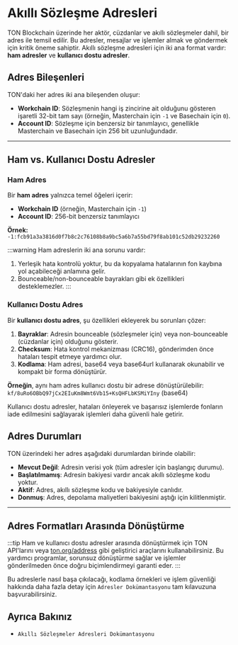 # Akıllı Sözleşme Adresleri

[//]: # (TODO, this is gpt)

TON Blockchain üzerinde her aktör, cüzdanlar ve akıllı sözleşmeler dahil, bir adres ile temsil edilir. Bu adresler, mesajlar ve işlemler almak ve göndermek için kritik öneme sahiptir. Akıllı sözleşme adresleri için iki ana format vardır: **ham adresler** ve **kullanıcı dostu adresler**.

## Adres Bileşenleri

TON'daki her adres iki ana bileşenden oluşur:

- **Workchain ID**: Sözleşmenin hangi iş zincirine ait olduğunu gösteren işaretli 32-bit tam sayı (örneğin, Masterchain için `-1` ve Basechain için `0`).
- **Account ID**: Sözleşme için benzersiz bir tanımlayıcı, genellikle Masterchain ve Basechain için 256 bit uzunluğundadır.

---

## Ham vs. Kullanıcı Dostu Adresler

### Ham Adres

Bir **ham adres** yalnızca temel öğeleri içerir:

- **Workchain ID** (örneğin, Masterchain için `-1`)
- **Account ID**: 256-bit benzersiz tanımlayıcı

**Örnek:**  
`-1:fcb91a3a3816d0f7b8c2c76108b8a9bc5a6b7a55bd79f8ab101c52db29232260`

:::warning
Ham adreslerin iki ana sorunu vardır:
1. Yerleşik hata kontrolü yoktur, bu da kopyalama hatalarının fon kaybına yol açabileceği anlamına gelir.
2. Bounceable/non-bounceable bayrakları gibi ek özellikleri desteklemezler.
:::

### Kullanıcı Dostu Adres

Bir **kullanıcı dostu adres**, şu özellikleri ekleyerek bu sorunları çözer:

1. **Bayraklar**: Adresin bounceable (sözleşmeler için) veya non-bounceable (cüzdanlar için) olduğunu gösterir.
2. **Checksum**: Hata kontrol mekanizması (CRC16), gönderimden önce hataları tespit etmeye yardımcı olur.
3. **Kodlama**: Ham adresi, base64 veya base64url kullanarak okunabilir ve kompakt bir forma dönüştürür.

**Örneğin**, aynı ham adres kullanıcı dostu bir adrese dönüştürülebilir:  
`kf/8uRo6OBbQ97jCx2EIuKm8Wmt6Vb15+KsQHFLbKSMiYIny` (base64)

Kullanıcı dostu adresler, hataları önleyerek ve başarısız işlemlerde fonların iade edilmesini sağlayarak işlemleri daha güvenli hale getirir.

## Adres Durumları

TON üzerindeki her adres aşağıdaki durumlardan birinde olabilir:

- **Mevcut Değil**: Adresin verisi yok (tüm adresler için başlangıç durumu).
- **Başlatılmamış**: Adresin bakiyesi vardır ancak akıllı sözleşme kodu yoktur.
- **Aktif**: Adres, akıllı sözleşme kodu ve bakiyesiyle canlıdır.
- **Donmuş**: Adres, depolama maliyetleri bakiyesini aştığı için kilitlenmiştir.

---

## Adres Formatları Arasında Dönüştürme

:::tip
Ham ve kullanıcı dostu adresler arasında dönüştürmek için TON API'larını veya [ton.org/address](https://ton.org/address) gibi geliştirici araçlarını kullanabilirsiniz. Bu yardımcı programlar, sorunsuz dönüştürme sağlar ve işlemler gönderilmeden önce doğru biçimlendirmeyi garanti eder.
:::

Bu adreslerle nasıl başa çıkılacağı, kodlama örnekleri ve işlem güvenliği hakkında daha fazla detay için `Adresler Dokümantasyonu` tam kılavuzuna başvurabilirsiniz.

## Ayrıca Bakınız

* `Akıllı Sözleşmeler Adresleri Dokümantasyonu`